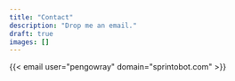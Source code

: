 ```yaml
---
title: "Contact"
description: "Drop me an email."
draft: true
images: []
---
```


{{< email user="pengowray" domain="sprintobot.com" >}}
